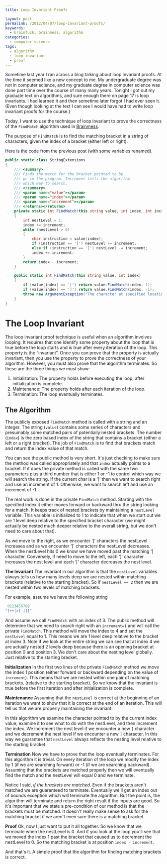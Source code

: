 ```yaml
---
title: Loop Invariant Proofs

layout: post
permalink: /2012/04/07/loop-invariant-proofs/
keywords:
  - brainfuck, brainmess, algorithm
categories:
  - computer science
tags:
  - algorithm
  - loop invariant
  - proof
---
```

Sometime last year I ran across a blog talking about loop invariant proofs. <!--more--> At the time it seemed like a new concept to me. My undergraduate degree was not in computer science, and my graduate degree in computer science was done part time over the course of many many years. Tonight I got out my graduate text on algorithms, and sure enough there on page 17 is loop invariants. I had learned it and then sometime later forgot I had ever seen it. (Even though looking at the text I can see I would have had to write loop invariant proofs for the course.)

Today, I want to use the technique of loop invariant to prove the correctness of the `FindMatch` algorithm used in [Brainmess][1].

The purpose of `FindMatch` is to find the matching bracket in a string of characters, given the index of a bracket (either left or right).

Here is the code from the previous post (with some variables renamed).

```csharp
public static class StringExtensions
{
    /// <summary>
    /// Finds the match for the bracket pointed to by
    /// pc in the program. Increment tells the algorithm
    /// which way to search.
    /// </summary>
    /// <param name="value"></param>
    /// <param name="index"></param>
    /// <param name="increment"></param>
    /// <returns></returns>
    private static int FindMatch(this string value, int index, int increment)
    {
        int nestLevel = 1;
        index += increment;
        while (nestLevel > 0)
        {
            char instruction = value[index];
            if (instruction == '[') nestLevel += increment;
            else if (instruction == ']') nestLevel -= increment;
            index += increment;
        }
        return index - increment;
    }

    public static int FindMatch(this string value, int index)
    {
        if (value[index] == '[') return value.FindMatch(index, 1);
        if (value[index] == ']') return value.FindMatch(index, -1);
        throw new ArgumentException("The character at specified location is not a square bracket");
    }
}
```

# The Loop Invariant

The loop invariant proof technique is useful when an algorithm involves looping. It requires that one identify some property about the loop that is true before the loop starts and is true after every iteration of the loop. This property is the &#8220;invariant&#8221;. Once you can prove that the property is actually invariant, then you use the property to prove the correctness of your algorithm. However, you must also prove that the algorithm terminates. So these are the three things we must show:

  1. Initialization: The property holds before executing the loop, after initialization is complete.
  2. Maintenance: The property holds after each iteration of the loop.
  3. Termination: The loop eventually terminates.

## The Algorithm

The publicly exposed `FindMatch` method is called with a string and an integer. The string (`value`) contains some series of characters and presumably some matched pairs of potentially nested brackets. The number (`index`) is the zero based index of the string that contains a bracket (either a left or a right bracket). The job of `FindMatch` is to find that brackets match and return the index value of that match.

You can see the public method is very short. It's just checking to make sure the method was called appropriately and that `index` actually points to a bracket. If it does the private method is called with the same two parameters plus a third number that is either 1 or -1 to control which way we will search the string. If the current char is a &#8216;[&#8216; then we want to search right and use an increment of 1. Otherwise, we want to search left and use an increment of -1.

The real work is done in the private `FindMatch` method. Starting with the specified index it either moves forward or backward thru the string looking for a match. It keeps track of nested brackets by maintaining a `nestLevel` variable. This variable is initialized to 1 to indicate that when we start out we are 1 level deep relative to the specified bracket character (we might actually be nested much deeper relative to the overall string, but we don't need to care about that).

As we move to the right, as we encounter &#8216;[&#8216; characters the nestLevel increases and as we encounter &#8216;]' characters the nestLevel decreases. When the nestLevel hits 0 we know we have moved past the matching &#8216;] character. Conversely, if need to move to the left, each &#8216;]' character increases the nest level and each &#8216;[&#8216; character decreases the nest level.

**The Invariant**
The invariant in our algorithm is that the `nestLevel` variables always tells us how many levels deep we are nested within matching brackets (relative to the starting bracket). So if `nestLevel == 2` then we are nested within two levels of matching brackets.

For example, assume we have the following string

```csharp
 0123456789
"[++[>[-]]]"
```

And assume we call `FindMatch` with an index of 3. The public method will determine that we need to search right with an `increment=1` and will call the private `FindMatch`. This method will move the index to 4 and set the `nestLevel` equal to 1. This means we are 1 level deep relative to the bracket at index 3. Note if we look at the entire string we can see that at index 4 we are actually nested 2 levels deep because there is an opening bracket at position 0 and position 3. We don't care about the nesting level globally. Just relative to the starting bracket.

**Initialization**
In the first two lines of the private `FindMatch` method we move the index 1 position (either forward or backward depending on the value of `increment`). This means that we are nested within one pair of matching brackets. (relative to the starting bracket). So we know that the invariant is true before the first iteration and after initialization is complete.

**Maintenance**
Assuming that the `nestLevel` is correct at the beginning of an iteration we want to show that it is correct at the end of an iteration. This will tell us that we are properly maintaining the invariant.

In this algorithm we examine the character pointed to by the current index value, examine it to see what to do with the nestLevel, and then increment the index. We increment the nest level if we encounter a new `[` character and we decrement the nest level if we encounter a new `]` character. In this way we guarantee that `nestLevel` always reflects the nesting level relative to the starting bracket.

**Termination**
Now we have to prove that the loop eventually terminates. For this algorithm it is trivial. On every iteration of the loop we modify the index by 1 (if we are searching forward) or -1 (if we are searching backward). Assuming that the brackets are matched properly then we will eventually find the match and the nestLevel will equal 0 and we terminate.

Notice I said, *if the brackets are matched*. Even if the brackets aren't matched we are guaranteed to terminate. Eventually we'll get an index out of bounds exception which will terminate the algorithm. But the point is, the algorithm will terminate and return the right result if the inputs are good. So it's important that we state a pre-condition of our method is that the brackets must be matched. It doesn't really make sense to ask for the matching bracket if we aren't even sure there is a matching bracket.

**Proof**
Ok, now I just want to put it all together. So we know that we terminate when the nestLevel is 0. And if you look at the loop you'll see that we moved the index 1 past the bracket that caused us to decrement the nestLevel to 0. So the matching bracket is at position `index - increment`.

And that's it. A simple proof that the algorithm for finding matching brackets is correct.

 [1]: http://loominate.net/2012/03/19/brainmess-extract-jump-methods/ "Brainmess: Extract Jump Methods"
